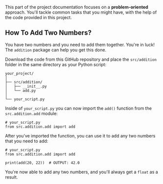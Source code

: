 This part of the project documentation focuses on a
**problem-oriented** approach. You'll tackle common
tasks that you might have, with the help of the code
provided in this project.

## How To Add Two Numbers?

You have two numbers and you need to add them together.
You're in luck! The `addition` package can help you
get this done.

Download the code from this GitHub repository and place
the `src/addition` folder in the same directory as your
Python script:

    your_project/
    │
    ├── src/addition/
    │   ├── __init__.py
    │   └── add.py
    │
    └── your_script.py

Inside of `your_script.py` you can now import the
`add()` function from the `src.addition.add`
module:

    # your_script.py
    from src.addition.add import add

After you've imported the function, you can use it
to add any two numbers that you need to add:

    # your_script.py
    from src.addition.add import add

    print(add(20, 22))  # OUTPUT: 42.0

You're now able to add any two numbers, and you'll
always get a `float` as a result.
